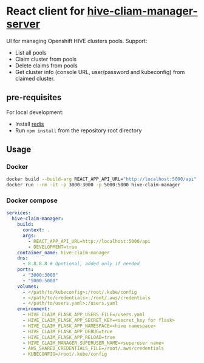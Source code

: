 # React client for [hive-cliam-manager-server](https://github.com/RedHatQE/hive-claim-manager-server)

UI for managing Openshift HIVE clusters pools.
Support:

- List all pools
- Claim cluster from pools
- Delete claims from pools
- Get cluster info (console URL, user/password and kubeconfig) from claimed cluster.

## pre-requisites
For local development:
- Install [redis](https://redis.io/)
- Run `npm install` from the repository root directory

## Usage

### Docker

```bash
docker build --build-arg REACT_APP_API_URL="http://localhost:5000/api" -t hive-claim-manager .
docker run --rm -it -p 3000:3000 -p 5000:5000 hive-claim-manager
```

### Docker compose

```yaml
services:
  hive-claim-manager:
    build:
      context: .
      args:
        - REACT_APP_API_URL=http://localhost:5000/api
        - DEVELOPMENT=true
    container_name: hive-claim-manager
    dns:
      - 8.8.8.8 # Opotional, added only if needed
    ports:
      - "3000:3000"
      - "5000:5000"
    volumes:
      - </path/to/kubeconfig>:/root/.kube/config
      - </path/to/credentials>:/root/.aws/credentials
      - </path/to/users.yaml>:/users.yaml
    environment:
      - HIVE_CLAIM_FLASK_APP_USERS_FILE=/users.yaml
      - HIVE_CLAIM_FLASK_APP_SECRET_KEY=<secret_key for flask>
      - HIVE_CLAIM_FLASK_APP_NAMESPACE=<hive namespace>
      - HIVE_CLAIM_FLASK_APP_DEBUG=true
      - HIVE_CLAIM_FLASK_APP_RELOAD=true
      - HIVE_CLAIM_MANAGER_SUPERUSER_NAME=<superuser name>
      - AWS_SHARED_CREDENTIALS_FILE=/root/.aws/credentials
      - KUBECONFIG=/root/.kube/config
```
